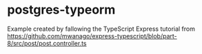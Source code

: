 # postgres-typeorm
Example created by fallowing the TypeScript Express tutorial from https://github.com/mwanago/express-typescript/blob/part-8/src/post/post.controller.ts
